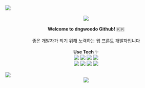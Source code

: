 <img src="https://capsule-render.vercel.app/api?type=Egg&color=timeAuto&section=header&text=new Dongwoo();&animation=scaleIn&fontColor=d6ace6&fontSize=60" />
<br>
<br>
<div align="center">
<a href="https://hits.seeyoufarm.com"><img src="https://hits.seeyoufarm.com/api/count/incr/badge.svg?url=https%3A%2F%2Fgithub.com%2Fdngwoodo&count_bg=%233609E3&title_bg=%23DF1E1E&icon=&icon_color=%23F10606&title=hits&edge_flat=false"/></a>
</div>
<br>
<div align="center">
<strong>Welcome to dngwoodo Github!</strong> 🇰🇷
<br>
<br>
좋은 개발자가 되기 위해 노력하는 웹 프론트 개발자입니다
</div>
<br>

<div align="center">
<strong>Use Tech</strong> ✨
<br>
<img src="https://img.shields.io/badge/JavaScript-F7DF1E?style=flat-square&logo=JavaScript&logoColor=white">
<img src="https://img.shields.io/badge/TypeScript-3178C6?style=flat-square&logo=TypeScript&logoColor=white">
<img src="https://img.shields.io/badge/Vue.js-4FC08D?style=flat-square&logo=Vue.js&logoColor=white">
<img src="https://img.shields.io/badge/React-61DAFB?style=flat-square&logo=React&logoColor=white">
<br>
<img src="https://img.shields.io/badge/Express-000000?style=flat-square&logo=Express&logoColor=white">
<img src="https://img.shields.io/badge/Azure-0089D6?style=flat-square&logo=Microsoft-Azure&logoColor=white">
<img src="https://img.shields.io/badge/MySQL-4479A1?style=flat-square&logo=MySQL&logoColor=white">
<img src="https://img.shields.io/badge/MongoDB-47A248?style=flat-square&logo=MongoDB&logoColor=white">
</div>
<br>
<img src="https://img.shields.io/badge/Gmail-D14836?style=flat-square&logo=Gmail&logoColor=white">
</a>
</div>
<br>

<div align="center">
<img src="https://github-readme-stats.vercel.app/api?username=dngwoodo&show_icons=true&theme=highcontrast">
</div>
